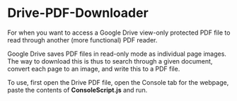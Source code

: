 # Drive-PDF-Downloader
For when you want to access a Google Drive view-only protected PDF file to read through another (more functional) PDF reader. 

Google Drive saves PDF files in read-only mode as individual page images. The way to download this is thus to search through 
a given document, convert each page to an image, and write this to a PDF file. 

To use, first open the Drive PDF file, open the Console tab for the webpage, paste the contents of **ConsoleScript.js** and run.
